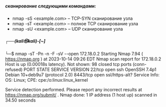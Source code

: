 ##### сканирование следующими командами:
  * nmap -sS <example.com> – TCP-SYN сканирование узла
  * nmap -sT <example.com> – полное TCP сканирование узла
  * nmap -sU <example.com> – UDP сканирование узла
##### ┌──(kali㉿kali)-[~]
└─$ nmap -sT -Pn -n -F -sV --open 172.18.0.2
Starting Nmap 7.94 ( https://nmap.org ) at 2023-10-14 09:26 EDT
Nmap scan report for 172.18.0.2
Host is up (0.00018s latency).
Not shown: 98 closed tcp ports (conn-refused)
PORT     STATE SERVICE        VERSION
22/tcp   open  ssh            OpenSSH 7.4p1 Debian 10+deb9u7 (protocol 2.0)
8443/tcp open  ssl/https-alt?
Service Info: OS: Linux; CPE: cpe:/o:linux:linux_kernel

Service detection performed. Please report any incorrect results at https://nmap.org/submit/ .
Nmap done: 1 IP address (1 host up) scanned in 34.50 seconds
